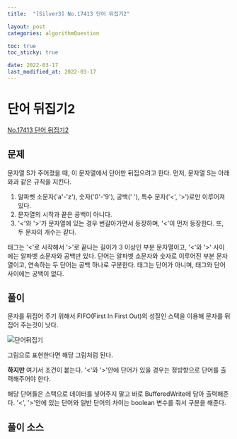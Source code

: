 ```yaml
---
title:  "[Silver3] No.17413 단어 뒤집기2"

layout: post
categories: algorithmQuestion

toc: true
toc_sticky: true

date: 2022-03-17
last_modified_at: 2022-03-17
---
```


# 단어 뒤집기2

[No.17413 단어 뒤집기2](https://www.acmicpc.net/problem/17413)

## 문제

문자열 S가 주어졌을 때, 이 문자열에서 단어만 뒤집으려고 한다.
먼저, 문자열 S는 아래와과 같은 규칙을 지킨다.

1. 알파벳 소문자('a'-'z'), 숫자('0'-'9'), 공백(' '), 특수 문자('<', '>')로만 이루어져 있다.
2. 문자열의 시작과 끝은 공백이 아니다.
3. '<'와 '>'가 문자열에 있는 경우 번갈아가면서 등장하며, '<'이 먼저 등장한다. 또, 두 문자의 개수는 같다.

태그는 '<'로 시작해서 '>'로 끝나는 길이가 3 이상인 부분 문자열이고, '<'와 '>' 사이에는 알파벳 소문자와 공백만 있다. 단어는 알파벳 소문자와 숫자로 이루어진 부분 문자열이고, 연속하는 두 단어는 공백 하나로 구분한다. 태그는 단어가 아니며, 태그와 단어 사이에는 공백이 없다.

## 풀이

문자를 뒤집어 주기 위해서 FIFO(First In First Out)의 성질인 스택을 이용해 문자를 뒤집어 주는것이 낫다.

![단어뒤집기]({{site.url}}/public/image/2022/2022-03-17/wordReverse1.PNG)

그림으로 표현한다면 해당 그림처럼 된다.

**하지만** 여기서 조건이 붙는다. '<'와 '>'안에 단어가 있을 경우는 정방향으로 단어를 출력해주어야 한다.

해당 단어들은 스택으로 데이터를 넣어주지 말고 바로 BufferedWrite에 담아 출력해준다.
'<', '>'안에 있는 단어와 일반 단어의 차이는 boolean 변수를 줘서 구분을 해준다.

## 풀이 소스

<script src="https://gist.github.com/dh37789/1e17327a692172d777fc42ef72563682.js"></script>
